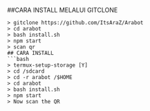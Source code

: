 ##CARA INSTALL MELALUI GITCLONE
```pkg install git
> gitclone https://github.com/ItsAraZ/Arabot
> cd arabot
> bash install.sh
> npm start
> scan qr
## CARA INSTALL
```bash
> termux-setup-storage [Y]
> cd /sdcard
> cd -r arabot /$HOME
> cd arabot
> bash install.sh 
> npm start
> Now scan the QR
```
